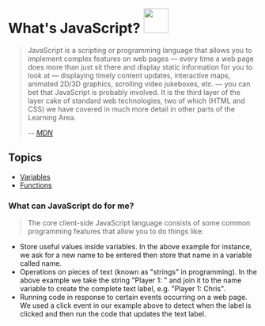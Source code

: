 # What's JavaScript? <img src="https://user-images.githubusercontent.com/102714188/194733311-404073aa-eecd-492d-9479-f46066b10a7c.png" width="50" >

> JavaScript is a scripting or programming language that allows you to implement complex features on web pages — every time a web page does more than just sit there and display static information for you to look at — displaying timely content updates, interactive maps, animated 2D/3D graphics, scrolling video jukeboxes, etc. — you can bet that JavaScript is probably involved. It is the third layer of the layer cake of standard web technologies, two of which (HTML and CSS) we have covered in much more detail in other parts of the Learning Area. 
>
> -- <cite>[MDN](https://developer.mozilla.org/en-US/docs/Learn/JavaScript/First_steps/What_is_JavaScript#so_what_can_it_really_do)</cite>

## Topics
* [Variables](https://github.com/mikaoi/webdev-resources/blob/main/JavaScript/README.md)
* [Functions](https://github.com/mikaoi/webdev-resources/blob/main/JavaScript/README.md)


### What can JavaScript do for me? 

>The core client-side JavaScript language consists of some common programming features that allow you to do things like:
* Store useful values inside variables. In the above example for instance, we ask for a new name to be entered then store that name in a variable called name.
* Operations on pieces of text (known as "strings" in programming). In the above example we take the string "Player 1: " and join it to the name variable to create the complete text label, e.g. "Player 1: Chris".
* Running code in response to certain events occurring on a web page. We used a click event in our example above to detect when the label is clicked and then run the code that updates the text label.



